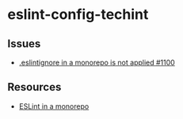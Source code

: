 # eslint-config-techint

## Issues

- [.eslintignore in a monorepo is not applied #1100](https://github.com/microsoft/vscode-eslint/issues/1100)

## Resources

- [ESLint in a monorepo](https://turbo.build/repo/docs/handbook/linting/eslint)
